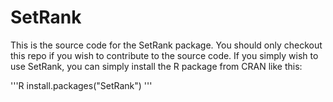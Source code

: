 # SetRank

This is the source code for the SetRank package. You should only checkout this
repo if you wish to contribute to the source code. If you simply wish to use 
SetRank, you can simply install the R package from CRAN like this:

'''R
install.packages("SetRank")
'''



